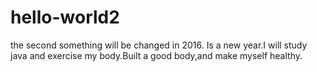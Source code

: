 # hello-world2
the second
something will be changed in 2016.
Is a new year.I will study java and exercise my body.Built a good body,and make myself healthy.
